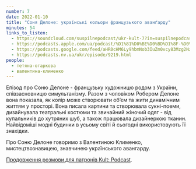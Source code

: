 ```yaml
---
number: 7
date: 2022-01-10
title: "Соня Делоне: українські кольори французького аванґарду"
minutes: 54
links_to_listen:
  - https://soundcloud.com/suspilnepodcast/ukr-kult-7?in=suspilnepodcast/sets/ukrayinskij-kult
  - https://podcasts.apple.com/ua/podcast/%D1%81%D0%BE%D0%BD%D1%8F-%D0%B4%D0%B5%D0%BB%D0%BE%D0%BD%D0%B5-%D1%83%D0%BA%D1%80%D0%B0%D1%97%D0%BD%D1%81%D1%8C%D0%BA%D1%96-%D0%BA%D0%BE%D0%BB%D1%8C%D0%BE%D1%80%D0%B8-%D1%84%D1%80%D0%B0%D0%BD%D1%86%D1%83%D0%B7%D1%8C%D0%BA%D0%BE%D0%B3%D0%BE-%D0%B0%D0%B2%D0%B0%D0%BD%D2%91%D0%B0%D1%80%D0%B4%D1%83/id1596300686?i=1000547414163
  - https://podcasts.google.com/feed/aHR0cHM6Ly9hbmNob3IuZm0vcy83Mzg2Nzg3NC9wb2RjYXN0L3Jzcw/episode/MWI3ZGI3MWQtNzkxZC00MDZjLTkwOTAtOGNmMjcyNGEyYmNk?sa=X&ved=0CAUQkfYCahgKEwjYnKznwav6AhUAAAAAHQAAAAAQygE
  - https://podcasts.nv.ua/ukr/episode/9219.html
people:
  - тетяна-огаркова
  - валентина-клименко
---
```


Епізод про Соню Делоне - французьку художницю родом з України, співзасновницю
симультанізму. Разом з чоловіком Робером Делоне вона показала, як колір може
створювати об’єм та жити динамічним життям у просторі. Вона писала картини та
створювала сукні-поеми, дизайнувала театральні костюми та звичайний жіночий
одяг - від купальників до хутряних шуб, а також працювала дизайнеркою тканин.
Найвідоміші модні будинки в усьому світі й сьогодні використовують її
знахідки.

Про Соню Делоне говоримо з Валентиною Клименко, мистецтвознавицею, знавчинею
українського авангарду.

[Продовження розмови для патронів Kult: Podcast][1].

[1]: /kult-podcast/41/

